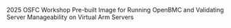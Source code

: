 2025 OSFC Workshop Pre-built Image for Running OpenBMC and Validating
Server Manageability on Virtual Arm Servers
